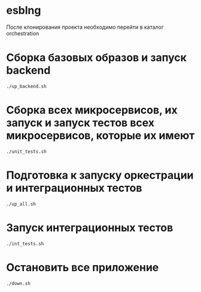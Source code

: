 # esblng


После клонирования проекта необходимо перейти в каталог orchestration

# Сборка базовых образов и запуск backend

```
./up_backend.sh
```

# Сборка всех микросервисов, их запуск и запуск тестов всех микросервисов, которые их имеют

```
./unit_tests.sh
```

# Подготовка к запуску оркестрации и интеграционных тестов

```
./up_all.sh
```


# Запуск интеграционных тестов

```
./int_tests.sh
```


# Остановить все приложение

```
./down.sh
```
